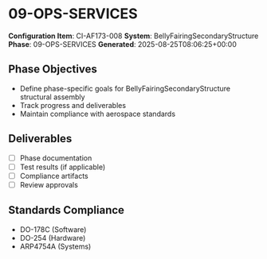# 09-OPS-SERVICES

**Configuration Item**: CI-AF173-008
**System**: BellyFairingSecondaryStructure
**Phase**: 09-OPS-SERVICES
**Generated**: 2025-08-25T08:06:25+00:00

## Phase Objectives
- Define phase-specific goals for BellyFairingSecondaryStructure structural assembly
- Track progress and deliverables
- Maintain compliance with aerospace standards

## Deliverables
- [ ] Phase documentation
- [ ] Test results (if applicable)
- [ ] Compliance artifacts
- [ ] Review approvals

## Standards Compliance
- DO-178C (Software)
- DO-254 (Hardware)
- ARP4754A (Systems)


